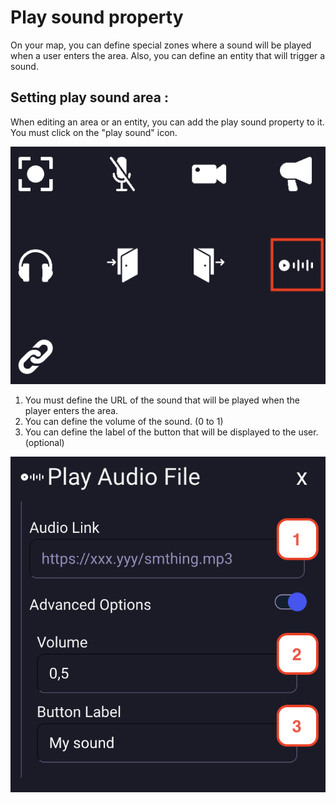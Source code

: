# Play sound property
On your map, you can define special zones where a sound will be played when a user enters the area. 
Also, you can define an entity that will trigger a sound.

## Setting play sound area :
When editing an area or an entity, you can add the play sound property to it. You must click on the "play sound" icon.

<div class="row">
    <div class="col">
        <img src="../../images/editor/play_property.png" class="figure-img img-fluid rounded" alt="" />
    </div>
</div>

1. You must define the URL of the sound that will be played when the player enters the area.
2. You can define the volume of the sound. (0 to 1)
3. You can define the label of the button that will be displayed to the user. (optional)

<div class="row">
    <div class="col">
        <img src="../../images/editor/play_sound.png" class="figure-img img-fluid rounded" alt="" />
    </div>
</div>